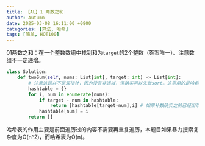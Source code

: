 ```yaml
---
title: 【AL】1 两数之和
author: Autumn
date: 2025-03-08 16:11:00 +0800
categories: [算法, 哈希]
tags: [简单, HOT100]
---
```


01两数之和：在一个整数数组中找到和为`target`的2个整数（答案唯一）。注意数组不一定递增。

```Python
class Solution:
    def twoSum(self, nums: List[int], target: int) -> List[int]:
        # 注意这题并不是双指针，因为没有非递减，但确实可以先做sort。这里用的是哈希表
        hashtable = {}
        for i, num in enumerate(nums):
            if target - num in hashtable:
                return [hashtable[target-num],i] # 如果补数确实之前已经出现过，那么
            hashtable[num] = i
        return []
```

哈希表的作用主要是前面遍历过的内容不需要再重复遍历，本题目如果暴力搜索复杂度为O(n^2)，而哈希表为O(n)。
